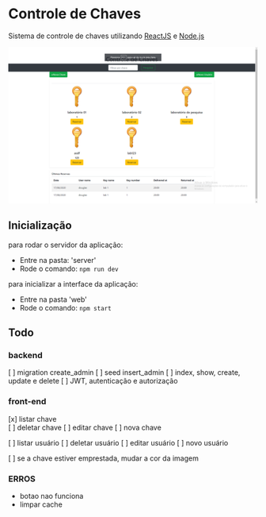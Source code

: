 # Controle de Chaves
Sistema de controle de chaves utilizando <a href='https://pt-br.reactjs.org/'>ReactJS</a> e <a href='https://www.nodejs.org/'>Node.js</a>

![Alt text](home.png?raw=true "Optional Title")

## Inicialização
para rodar o servidor da aplicação:
<ul>  
  <li>Entre na pasta: 'server'</li>
  <li>Rode o comando: <code>npm run dev</code></li> 
</ul>

para inicializar a interface da aplicação:
<ul>
  <li>Entre na pasta 'web'</li>
  <li>Rode o comando: <code>npm start</code></li>
</ul>

## Todo
### backend    

[ ] migration create_admin
[ ] seed insert_admin
[ ] index, show, create, update e delete
[ ] JWT, autenticação e autorização

  
     
### front-end

[x] listar chave  
[ ] deletar chave
[ ] editar chave
[ ] nova chave

[ ] listar usuário
[ ] deletar usuário
[ ] editar usuário
[ ] novo usuário

[ ] se a chave estiver emprestada, mudar a cor da imagem



### ERROS
  - botao nao funciona
  - limpar cache
